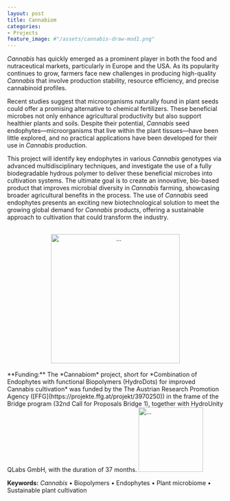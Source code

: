 ```yaml
---
layout: post
title: Cannabiom
categories:
- Projects
feature_image: #"/assets/cannabis-draw-mod1.png"
---
```


*Cannabis* has quickly emerged as a prominent player in both the food and nutraceutical markets, particularly in Europe and the USA. As its popularity continues to grow, farmers face new challenges in producing high-quality *Cannabis* that involve production stability, resource efficiency, and precise cannabinoid profiles.

Recent studies suggest that microorganisms naturally found in plant seeds could offer a promising alternative to chemical fertilizers. These beneficial microbes not only enhance agricultural productivity but also support healthier plants and soils. Despite their potential, *Cannabis* seed endophytes—microorganisms that live within the plant tissues—have been little explored, and no practical applications have been developed for their use in *Cannabis* production. 

This project will identify key endophytes in various *Cannabis* genotypes via advanced multidisciplinary techniques, and investigate the use of a fully biodegradable hydrous polymer to deliver these beneficial microbes into cultivation systems. The ultimate goal is to create an innovative, bio-based product that improves microbial diversity in *Cannabis* farming, showcasing broader agricultural benefits in the process. The use of *Cannabis* seed endophytes presents an exciting new biotechnological solution to meet the growing global demand for *Cannabis* products, offering a sustainable approach to cultivation that could transform the industry.

<br>
<center><img src="{{ site.baseurl }}/assets/cannabiom2.png" class="img-thumbnail" width="300" height=auto alt="..."></center>

<br>
**Funding:** The *Cannabiom* project, short for *Combination of Endophytes with functional Biopolymers (HydroDots) for improved Cannabis cultivation* was funded by the The Austrian Research Promotion Agency ([FFG](https://projekte.ffg.at/projekt/3970250)) in the frame of the Bridge program (32nd Call for Proposals Bridge 1), together with HydroUnity QLabs GmbH, with the duration of 37 months.

<img src="{{ site.baseurl }}/assets/ffg_logo_de.png" class="img-thumbnail" width="150" height=auto alt="...">


**Keywords:** *Cannabis* • Biopolymers • Endophytes • Plant microbiome • Sustainable plant cultivation

<!-- Delivery systems, Rewildering plants, Culturability. -->